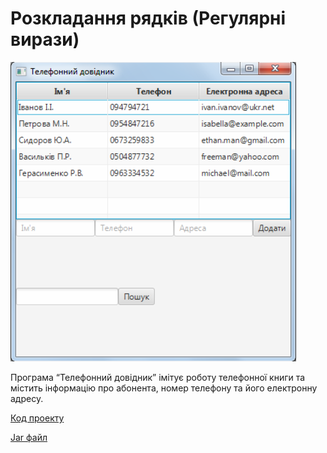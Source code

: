 # Розкладання рядків (Регулярні вирази)

![Скріншот](/images/chapter18.png)

Програма “Телефонний довідник” імітує роботу телефонної книги та містить інформацію про абонента, номер телефону та його електронну адресу.

[Код проекту](https://github.com/atmp-if/javafx/tree/project/PhoneSearch)

[Jar файл](https://github.com/atmp-if/javafx/releases/latest/download/PhoneSearch.jar)